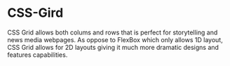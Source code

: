 # CSS-Gird


CSS Grid allows both colums and rows that is perfect for storytelling and news media webpages. As oppose to FlexBox which only allows 1D layout, CSS Grid allows for 2D layouts giving it much more dramatic designs and features capabilities. 